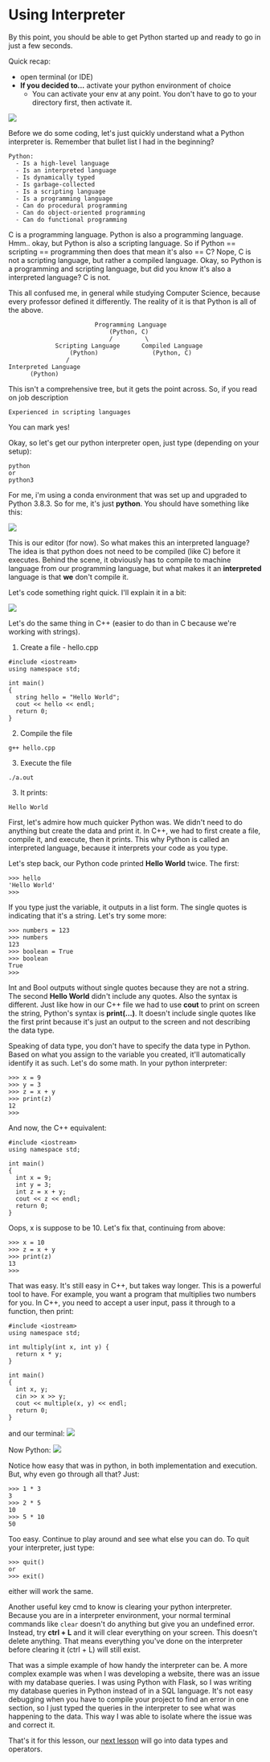 # Using Interpreter

By this point, you should be able to get Python started up and ready to go in just a few seconds.

Quick recap:
- open terminal (or IDE)
- **If you decided to...** activate your python environment of choice
  - You can activate your env at any point. You don't have to go to your directory first, then activate it.

![](Images/activate.png)

Before we do some coding, let's just quickly understand what a Python interpreter is. Remember that bullet list I had in the beginning?
```
Python:
  - Is a high-level language
  - Is an interpreted language
  - Is dynamically typed
  - Is garbage-collected
  - Is a scripting language
  - Is a programming language
  - Can do procedural programming
  - Can do object-oriented programming
  - Can do functional programming
```

C is a programming language. Python is also a programming language. Hmm.. okay, but Python is also a scripting language.
So if Python == scripting == programming then does that mean it's also == C?
Nope, C is not a scripting language, but rather a compiled language.
Okay, so Python is a programming and scripting language, but did you know it's also a interpreted language? C is not.

This all confused me, in general while studying Computer Science, because every professor defined it differently. The reality of it is that Python is all of the above.

```
                        Programming Language             
                            (Python, C)
                            /         \
             Scripting Language      Compiled Language
                 (Python)               (Python, C)
                /
Interpreted Language
      (Python)
```

This isn't a comprehensive tree, but it gets the point across. So, if you read on job description
```
Experienced in scripting languages
```
You can mark yes!

Okay, so let's get our python interpreter open, just type (depending on your setup):
```
python
or
python3
```
For me, i'm using a conda environment that was set up and upgraded to Python 3.8.3. So for me, it's just **python**. You should have something like this:

![](Images/interpreter.png)

This is our editor (for now). So what makes this an interpreted language? The idea is that python does not need to be compiled (like C) before it executes. Behind the scene, it obviously has to compile to machine language from our programming language, but what makes it an **interpreted** language is that **we** don't compile it.

Let's code something right quick. I'll explain it in a bit:

![](Images/hello.png)

Let's do the same thing in C++ (easier to do than in C because we're working with strings).
1. Create a file - hello.cpp
```
#include <iostream>
using namespace std;

int main()
{
  string hello = "Hello World";
  cout << hello << endl;
  return 0;
}
```
2. Compile the file
```
g++ hello.cpp
```
3. Execute the file
```
./a.out
```
3. It prints:
```
Hello World
```

First, let's admire how much quicker Python was. We didn't need to do anything but create the data and print it. In C++, we had to first create a file, compile it, and execute, then it prints. This why Python is called an interpreted language, because it interprets your code as you type.

Let's step back, our Python code printed **Hello World** twice. The first:
```
>>> hello
'Hello World'
>>>
```
If you type just the variable, it outputs in a list form. The single quotes is indicating that it's a string. Let's try some more:
```
>>> numbers = 123
>>> numbers
123
>>> boolean = True
>>> boolean
True
>>>
```
Int and Bool outputs without single quotes because they are not a string. The second **Hello World** didn't include any quotes. Also the syntax is different. Just like how in our C++ file we had to use **cout** to print on screen the string, Python's syntax is **print(...)**. It doesn't include single quotes like the first print because it's just an output to the screen and not describing the data type.

Speaking of data type, you don't have to specify the data type in Python. Based on what you assign to the variable you created, it'll automatically identify it as such. Let's do some math. In your python interpreter:
```
>>> x = 9
>>> y = 3
>>> z = x + y
>>> print(z)
12
>>>
```
And now, the C++ equivalent:
```
#include <iostream>
using namespace std;

int main()
{
  int x = 9;
  int y = 3;
  int z = x + y;
  cout << z << endl;
  return 0;
}
```
Oops, x is suppose to be 10. Let's fix that, continuing from above:
```
>>> x = 10
>>> z = x + y
>>> print(z)
13
>>>
```
That was easy. It's still easy in C++, but takes way longer. This is a powerful tool to have. For example, you want a program that multiplies two numbers for you. In C++, you need to accept a user input, pass it through to a function, then print:
```
#include <iostream>
using namespace std;

int multiply(int x, int y) {
  return x * y;
}

int main()
{
  int x, y;
  cin >> x >> y;
  cout << multiple(x, y) << endl;
  return 0;
}
```
and our terminal:
![](Images/multiply.png)

Now Python:
![](Images/multiplyP.png)

Notice how easy that was in python, in both implementation and execution. But, why even go through all that? Just:
```
>>> 1 * 3
3
>>> 2 * 5
10
>>> 5 * 10
50
```
Too easy. Continue to play around and see what else you can do. To quit your interpreter, just type:
```
>>> quit()
or
>>> exit()
```
either will work the same.

Another useful key cmd to know is clearing your python interpreter. Because you are in a interpreter environment, your normal terminal commands like ``clear`` doesn't do anything but give you an undefined error. Instead, try **ctrl + L** and it will clear everything on your screen. This doesn't delete anything. That means everything you've done on the interpreter before clearing it (ctrl + L) will still exist.

That was a simple example of how handy the interpreter can be. A more complex example was when I was developing a website, there was an issue with my database queries. I was using Python with Flask, so I was writing my database queries in Python instead of in a SQL language. It's not easy debugging when you have to compile your project to find an error in one section, so I just typed the queries in the interpreter to see what was happening to the data. This way I was able to isolate where the issue was and correct it.

That's it for this lesson, our [next lesson](../Python%20Basics/Data_Types.md) will go into data types and operators.
